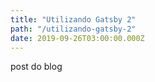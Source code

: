 ```yaml
---
title: "Utilizando Gatsby 2"
path: "/utilizando-gatsby-2"
date: 2019-09-26T03:00:00.000Z
---
```


post do blog
